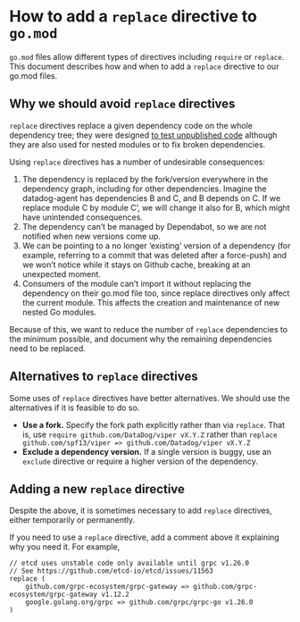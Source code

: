 # How to add a `replace` directive to `go.mod`

`go.mod` files allow different types of directives including `require` or `replace`.
This document describes how and when to add a `replace` directive to our go.mod files.

## Why we should avoid `replace` directives

`replace` directives replace a given dependency code on the whole dependency tree; they were designed [to test unpublished code](https://golang.org/doc/modules/managing-dependencies#unpublished) although they are also used for nested modules or to fix broken dependencies. 

Using `replace` directives has a number of undesirable consequences:
1. The dependency is replaced by the fork/version everywhere in the dependency graph, including for other dependencies. Imagine the datadog-agent has dependencies B and C, and B depends on C. If we replace module C by module C’, we will change it also for B, which might have unintended consequences.
2. The dependency can’t be managed by Dependabot, so we are not notified when new versions come up.
3. We can be pointing to a no longer ‘existing’ version of a dependency (for example, referring to a commit that was deleted after a force-push) and we won’t notice while it stays on Github cache, breaking at an unexpected moment.
4. Consumers of the module can’t import it without replacing the dependency on their go.mod file too, since replace directives only affect the current module. This affects the creation and maintenance of new nested Go modules.

Because of this, we want to reduce the number of `replace` dependencies to the minimum possible, and document why the remaining dependencies need to be replaced.

## Alternatives to `replace` directives

Some uses of `replace` directives have better alternatives. We should use the alternatives if it is feasible to do so.

- **Use a fork.** Specify the fork path explicitly rather than via `replace`. That is, use `require github.com/DataDog/viper vX.Y.Z` rather than `replace github.com/spf13/viper => github.com/Datadog/viper vX.Y.Z`
- **Exclude a dependency version.**  If a single version is buggy, use an `exclude` directive or require a higher version of the dependency.

## Adding a new `replace` directive

Despite the above, it is sometimes necessary to add `replace` directives, either temporarily or permanently.

If you need to use a `replace` directive, add a comment above it explaining why you need it.
For example,

```
// etcd uses unstable code only available until grpc v1.26.0
// See https://github.com/etcd-io/etcd/issues/11563
replace (
	github.com/grpc-ecosystem/grpc-gateway => github.com/grpc-ecosystem/grpc-gateway v1.12.2
	google.golang.org/grpc => github.com/grpc/grpc-go v1.26.0
)
```
